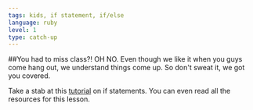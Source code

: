 ```yaml
---
tags: kids, if statement, if/else
language: ruby
level: 1
type: catch-up
---
```


##You had to miss class?! OH NO. 
Even though we like it when you guys come hang out, we understand things come up. So don't sweat it, we got you covered.

Take a stab at this [tutorial](http://www.dev-hq.net/ruby/5--if-statements) on if statements. You can even read all the resources for this lesson.